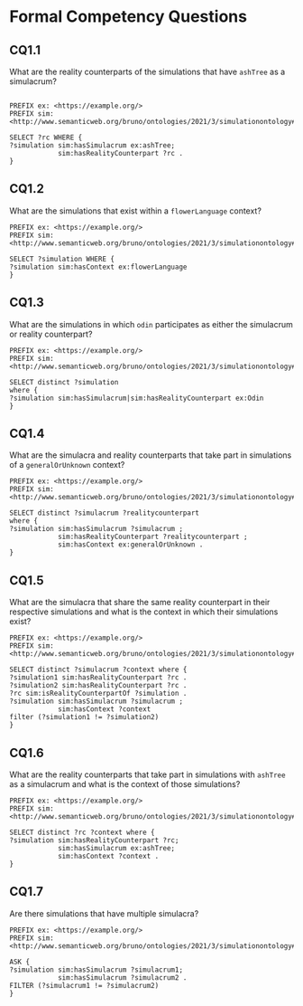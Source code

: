 # Formal Competency Questions

## CQ1.1

What are the reality counterparts of the simulations that have `ashTree` as a simulacrum?

```SPARQL

PREFIX ex: <https://example.org/> 
PREFIX sim: <http://www.semanticweb.org/bruno/ontologies/2021/3/simulationontology#> 

SELECT ?rc WHERE {
?simulation sim:hasSimulacrum ex:ashTree;
            sim:hasRealityCounterpart ?rc .
}

```

## CQ1.2

What are the simulations that exist within a  `flowerLanguage` context?

```SPARQL
PREFIX ex: <https://example.org/> 
PREFIX sim: <http://www.semanticweb.org/bruno/ontologies/2021/3/simulationontology#> 

SELECT ?simulation WHERE {
?simulation sim:hasContext ex:flowerLanguage
}
```


## CQ1.3

What are the simulations in which `odin` participates as either the simulacrum or reality counterpart?

```SPARQL
PREFIX ex: <https://example.org/> 
PREFIX sim: <http://www.semanticweb.org/bruno/ontologies/2021/3/simulationontology#> 

SELECT distinct ?simulation
where {
?simulation sim:hasSimulacrum|sim:hasRealityCounterpart ex:Odin
} 
```

## CQ1.4

What are the simulacra and reality counterparts that take part in simulations of a `generalOrUnknown` context?

```SPARQL
PREFIX ex: <https://example.org/> 
PREFIX sim: <http://www.semanticweb.org/bruno/ontologies/2021/3/simulationontology#>  

SELECT distinct ?simulacrum ?realitycounterpart
where {
?simulation sim:hasSimulacrum ?simulacrum ;
            sim:hasRealityCounterpart ?realitycounterpart ;
            sim:hasContext ex:generalOrUnknown .
}
```

## CQ1.5

What are the simulacra that share the same reality counterpart in their respective simulations and what is the context in which their simulations exist?

```SPARQL
PREFIX ex: <https://example.org/> 
PREFIX sim: <http://www.semanticweb.org/bruno/ontologies/2021/3/simulationontology#>  

SELECT distinct ?simulacrum ?context where {
?simulation1 sim:hasRealityCounterpart ?rc .
?simulation2 sim:hasRealityCounterpart ?rc .
?rc sim:isRealityCounterpartOf ?simulation .
?simulation sim:hasSimulacrum ?simulacrum ;
            sim:hasContext ?context
filter (?simulation1 != ?simulation2)
}
```

## CQ1.6

What are the reality counterparts that take part in simulations with `ashTree` as a simulacrum and what is the context of those simulations?

```SPARQL
PREFIX ex: <https://example.org/> 
PREFIX sim: <http://www.semanticweb.org/bruno/ontologies/2021/3/simulationontology#>  

SELECT distinct ?rc ?context where {
?simulation sim:hasRealityCounterpart ?rc;
            sim:hasSimulacrum ex:ashTree;
            sim:hasContext ?context .
}
```

## CQ1.7

Are there simulations that have multiple simulacra?

```SPARQL
PREFIX ex: <https://example.org/> 
PREFIX sim: <http://www.semanticweb.org/bruno/ontologies/2021/3/simulationontology#>  

ASK {
?simulation sim:hasSimulacrum ?simulacrum1;
            sim:hasSimulacrum ?simulacrum2 .
FILTER (?simulacrum1 != ?simulacrum2)
}
```